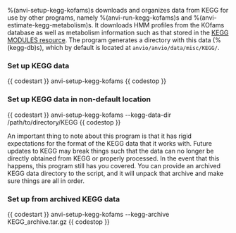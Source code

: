 %(anvi-setup-kegg-kofams)s downloads and organizes data from KEGG for use by other programs, namely %(anvi-run-kegg-kofams)s and %(anvi-estimate-kegg-metabolism)s. It downloads HMM profiles from the KOfams database as well as metabolism information such as that stored in the [KEGG MODULES resource](https://www.genome.jp/kegg/module.html). The program generates a directory with this data (%(kegg-db)s), which by default is located at `anvio/anvio/data/misc/KEGG/`.

### Set up KEGG data

{{ codestart }}
anvi-setup-kegg-kofams
{{ codestop }}

### Set up KEGG data in non-default location

{{ codestart }}
anvi-setup-kegg-kofams --kegg-data-dir /path/to/directory/KEGG
{{ codestop }}

An important thing to note about this program is that it has rigid expectations for the format of the KEGG data that it works with. Future updates to KEGG may break things such that the data can no longer be directly obtained from KEGG or properly processed. In the event that this happens, this program still has you covered. You can provide an archived KEGG data directory to the script, and it will unpack that archive and make sure things are all in order.

### Set up from archived KEGG data

{{ codestart }}
anvi-setup-kegg-kofams --kegg-archive KEGG_archive.tar.gz
{{ codestop }}
